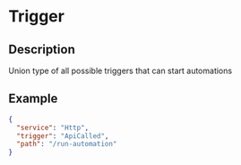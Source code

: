 # Trigger

## Description

Union type of all possible triggers that can start automations

## Example

```json
{
  "service": "Http",
  "trigger": "ApiCalled",
  "path": "/run-automation"
}
```
